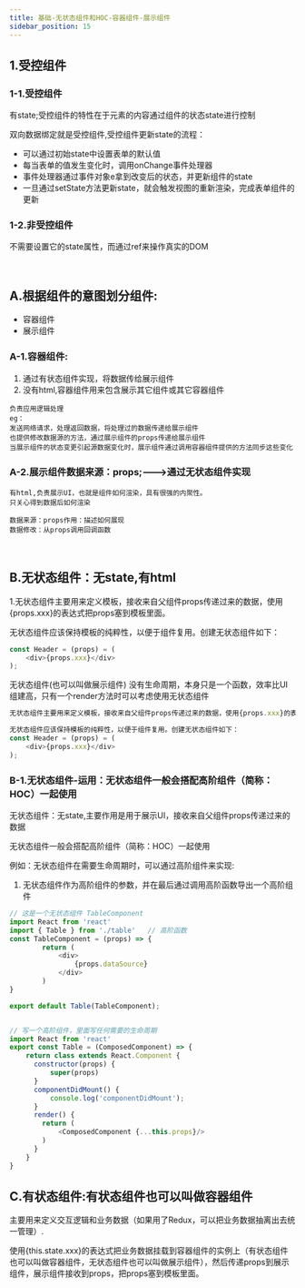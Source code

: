 ```yaml
---
title: 基础-无状态组件和HOC-容器组件-展示组件
sidebar_position: 15
---
```


## 1.受控组件
### 1-1.受控组件
有state;受控组件的特性在于元素的内容通过组件的状态state进行控制

双向数据绑定就是受控组件,受控组件更新state的流程：
* 可以通过初始state中设置表单的默认值
* 每当表单的值发生变化时，调用onChange事件处理器
* 事件处理器通过事件对象e拿到改变后的状态，并更新组件的state
* 一旦通过setState方法更新state，就会触发视图的重新渲染，完成表单组件的更新

### 1-2.非受控组件
不需要设置它的state属性，而通过ref来操作真实的DOM

<br />

## A.根据组件的意图划分组件:
* 容器组件
* 展示组件
### A-1.容器组件:
1. 通过有状态组件实现，将数据传给展示组件
2. 没有html,容器组件用来包含展示其它组件或其它容器组件
```
负责应用逻辑处理
eg：
发送网络请求，处理返回数据，将处理过的数据传递给展示组件
也提供修改数据源的方法，通过展示组件的props传递给展示组件
当展示组件的状态变更引起源数据变化时，展示组件通过调用容器组件提供的方法同步这些变化
```

### A-2.展示组件数据来源：props;--->通过无状态组件实现
```
有html,负责展示UI，也就是组件如何渲染，具有很强的内聚性。
只关心得到数据后如何渲染

数据来源：props作用：描述如何展现
数据修改：从props调用回调函数
```

<br />

## B.无状态组件：无state,有html
1.无状态组件主要用来定义模板，接收来自父组件props传递过来的数据，使用{props.xxx}的表达式把props塞到模板里面。

无状态组件应该保持模板的纯粹性，以便于组件复用。创建无状态组件如下：
```js
const Header = (props) = (
    <div>{props.xxx}</div>
);
```

无状态组件(也可以叫做展示组件) 没有生命周期，本身只是一个函数，效率比UI组建高，只有一个render方法时可以考虑使用无状态组件
```js
无状态组件主要用来定义模板，接收来自父组件props传递过来的数据，使用{props.xxx}的表达式把props塞到模板里面。

无状态组件应该保持模板的纯粹性，以便于组件复用。创建无状态组件如下：
const Header = (props) = (
    <div>{props.xxx}</div>
);
```

### B-1.无状态组件-运用：无状态组件一般会搭配高阶组件（简称：HOC）一起使用
无状态组件：无state,主要作用是用于展示UI，接收来自父组件props传递过来的数据

无状态组件一般会搭配高阶组件（简称：HOC）一起使用

例如：无状态组件在需要生命周期时，可以通过高阶组件来实现:
1. 无状态组件作为高阶组件的参数，并在最后通过调用高阶函数导出一个高阶组件
```js
// 这是一个无状态组件 TableComponent 
import React from 'react'
import { Table } from './table'   // 高阶函数
const TableComponent = (props) => {
        return (
            <div>
                {props.dataSource}
            </div>
        )
}

export default Table(TableComponent);


// 写一个高阶组件，里面写任何需要的生命周期
import React from 'react'
export const Table = (ComposedComponent) => {
    return class extends React.Component {
      constructor(props) {
          super(props)
      }  
      componentDidMount() {
          console.log('componentDidMount');
      }
      render() {
        return (
            <ComposedComponent {...this.props}/>
        )
      }
    }      
}
```

## C.有状态组件:有状态组件也可以叫做容器组件
主要用来定义交互逻辑和业务数据（如果用了Redux，可以把业务数据抽离出去统一管理）.

使用{this.state.xxx}的表达式把业务数据挂载到容器组件的实例上（有状态组件也可以叫做容器组件，无状态组件也可以叫做展示组件），然后传递props到展示组件，展示组件接收到props，把props塞到模板里面。